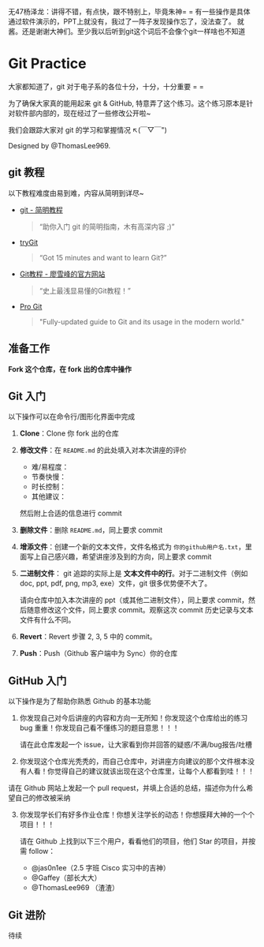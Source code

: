 无47杨泽龙：讲得不错，有点快，跟不特别上，毕竟朱神= =
有一些操作是具体通过软件演示的，PPT上就没有，我过了一阵子发现操作忘了，没法查了。
就酱。还是谢谢大神们。至少我以后听到git这个词后不会像个git一样啥也不知道

# Git Practice

大家都知道了，git 对于电子系的各位十分，十分，十分重要 = =

为了确保大家真的能用起来 git & GitHub, 特意弄了这个练习。这个练习原本是针对软件部内部的，现在经过了一些修改公开啦~

我们会跟踪大家对 git 的学习和掌握情况 ↖(￣▽￣")

Designed by @ThomasLee969.

## git 教程

以下教程难度由易到难，内容从简明到详尽~

- [git - 简明教程](http://rogerdudler.github.io/git-guide/index.zh.html)
    > “助你入门 git 的简明指南，木有高深内容 ;)”

- [tryGit](https://try.github.io)
    > “Got 15 minutes and want to learn Git?”

- [Git教程 - 廖雪峰的官方网站](http://www.liaoxuefeng.com/wiki/0013739516305929606dd18361248578c67b8067c8c017b000)
    > “史上最浅显易懂的Git教程！”

- [Pro Git](http://git-scm.com/book/zh/v2)
    > "Fully-updated guide to Git and its usage in the modern world."

## 准备工作

**Fork 这个仓库，在 fork 出的仓库中操作**

## Git 入门

以下操作可以在命令行/图形化界面中完成

1. **Clone**：Clone 你 fork 出的仓库
2. **修改文件**：在 `README.md` 的此处填入对本次讲座的评价

    - 难/易程度：
    - 节奏快慢：
    - 时长控制：
    - 其他建议：

   然后附上合适的信息进行 commit
3. **删除文件**：删除 `README.md`，同上要求 commit
4. **增添文件**：创建一个新的文本文件，文件名格式为 `你的github用户名.txt`，里面写上自己感兴趣，希望讲座涉及到的方向，同上要求 commit
5. **二进制文件**：
    git 追踪的实际上是 **文本文件中的行**。对于二进制文件（例如 doc, ppt, pdf, png, mp3, exe）文件，git 很多优势便不大了。

    请向仓库中加入本次讲座的 ppt（或其他二进制文件），同上要求 commit，然后随意修改这个文件，同上要求 commit。观察这次 commit 历史记录与文本文件有什么不同。
6. **Revert**：Revert 步骤 2, 3, 5 中的 commit。
7. **Push**：Push（Github 客户端中为 Sync）你的仓库

## GitHub 入门

以下操作是为了帮助你熟悉 Github 的基本功能

1. 你发现自己对今后讲座的内容和方向一无所知！你发现这个仓库给出的练习 bug 重重！你发现自己看不懂练习的题目意思！！！

   请在此仓库发起一个 issue，让大家看到你并回答的疑惑/不满/bug报告/吐槽

2. 你发现这个仓库光秃秃的，而自己仓库中，对讲座方向建议的那个文件根本没有人看！你觉得自己的建议就该出现在这个仓库里，让每个人都看到哇！！！

  请在 Github 网站上发起一个 pull request，并填上合适的总结，描述你为什么希望自己的修改被采纳

3. 你发现学长们有好多作业仓库！你想关注学长的动态！你想膜拜大神的一个个项目！！！

   请在 Github 上找到以下三个用户，看看他们的项目，他们 Star 的项目，并按需 follow：
   - @jas0n1ee（2.5 字班 Cisco 实习中的吉神）
   - @Gaffey（部长大大）
   - @ThomasLee969 （渣渣）

## Git 进阶

待续
